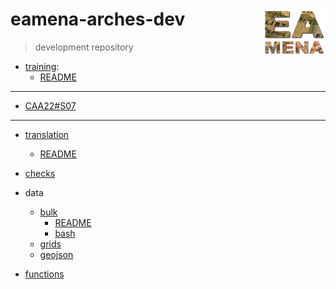 # eamena-arches-dev  <img src="www/logo.png" width='100px' align="right"/>
> development repository

* [training](https://github.com/eamena-oxford/eamena-arches-dev/tree/main/training):
  - [README](https://github.com/eamena-oxford/eamena-arches-dev/tree/main/training#readme)

---

* [CAA22#S07](https://github.com/eamena-oxford/eamena-arches-dev/blob/main/event/CAA-S07.md)

---

* [translation](https://github.com/eamena-oxford/eamena-arches-dev/blob/main/translation)
  - [README](https://github.com/eamena-oxford/eamena-arches-dev/blob/main/translation/README.md)

* [checks](https://github.com/eamena-oxford/eamena-arches-dev/blob/main/check/check.md#checks)

* data
  - [bulk](https://github.com/eamena-oxford/eamena-arches-dev/blob/main/data/bulk)
    + [README](https://github.com/eamena-oxford/eamena-arches-dev/blob/main/data/bulk/BU.md)
    + [bash](https://github.com/eamena-oxford/eamena-arches-dev/blob/main/data/bulk/run_bulks.sh)
  - [grids](https://github.com/eamena-oxford/eamena-arches-dev/tree/main/data/grids/qdgc_#readme)
  - [geojson](https://github.com/eamena-oxford/eamena-arches-dev/tree/main/data/geojson#readme)

* [functions](https://github.com/eamena-oxford/eamena-arches-dev/tree/main/functions)
